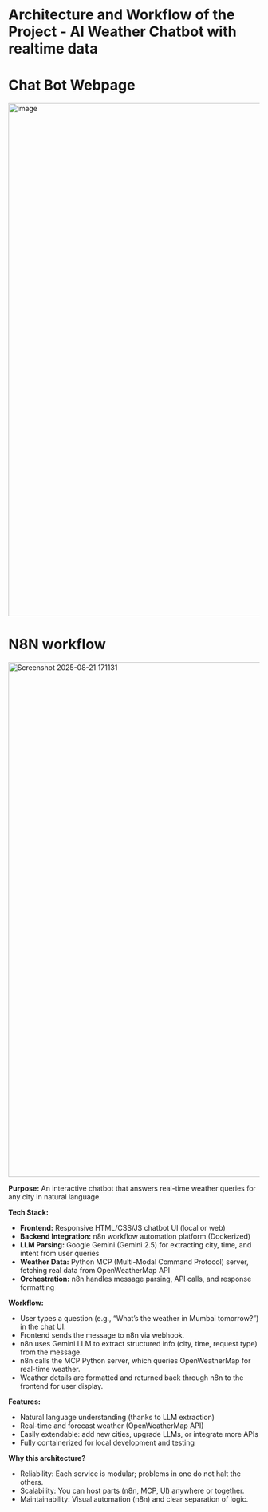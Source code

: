 # Architecture and Workflow of the Project - AI Weather Chatbot with realtime data
# Chat Bot Webpage
<img width="1919" height="1027" alt="image" src="https://github.com/user-attachments/assets/65559f17-e766-4195-abc1-ae90ade12c01" />

# N8N workflow 
<img width="1919" height="1030" alt="Screenshot 2025-08-21 171131" src="https://github.com/user-attachments/assets/8d676d60-c705-4a68-967f-dc3950fd14cb" />



**Purpose:**
An interactive chatbot that answers real-time weather queries for any city in natural language.

**Tech Stack:**
- **Frontend:** Responsive HTML/CSS/JS chatbot UI (local or web)
- **Backend Integration:** n8n workflow automation platform (Dockerized)
- **LLM Parsing:** Google Gemini (Gemini 2.5) for extracting city, time, and intent from user queries
- **Weather Data:** Python MCP (Multi-Modal Command Protocol) server, fetching real data from OpenWeatherMap API
- **Orchestration:** n8n handles message parsing, API calls, and response formatting

**Workflow:**
- User types a question (e.g., “What’s the weather in Mumbai tomorrow?”) in the chat UI.
- Frontend sends the message to n8n via webhook.
- n8n uses Gemini LLM to extract structured info (city, time, request type) from the message.
- n8n calls the MCP Python server, which queries OpenWeatherMap for real-time weather.
- Weather details are formatted and returned back through n8n to the frontend for user display.

**Features:**
- Natural language understanding (thanks to LLM extraction)
- Real-time and forecast weather (OpenWeatherMap API)
- Easily extendable: add new cities, upgrade LLMs, or integrate more APIs
- Fully containerized for local development and testing

**Why this architecture?**
- Reliability: Each service is modular; problems in one do not halt the others.
- Scalability: You can host parts (n8n, MCP, UI) anywhere or together.
- Maintainability: Visual automation (n8n) and clear separation of logic.
